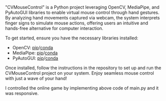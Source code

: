 "CVMouseControl" is a Python project leveraging OpenCV, MediaPipe, and PyAutoGUI libraries to enable virtual mouse control through hand gestures. By analyzing hand movements captured via webcam, the system interprets finger signs to simulate mouse actions, offering users an intuitive and hands-free alternative for computer interaction.

To get started, ensure you have the necessary libraries installed:
- OpenCV: [pip](https://pypi.org/project/opencv-python/)/[conda](https://anaconda.org/conda-forge/opencv)
- MediaPipe: [pip](https://pypi.org/project/mediapipe/)/[conda](https://anaconda.org/conda-forge/mediapipe)
- PyAutoGUI: [pip](https://pypi.org/project/pyautogui/)/[conda](https://anaconda.org/conda-forge/pyautogui)

Once installed, follow the instructions in the repository to set up and run the CVMouseControl project on your system. Enjoy seamless mouse control with just a wave of your hand!

I controlled the online game by implementing above code of main.py and it was responsive.
